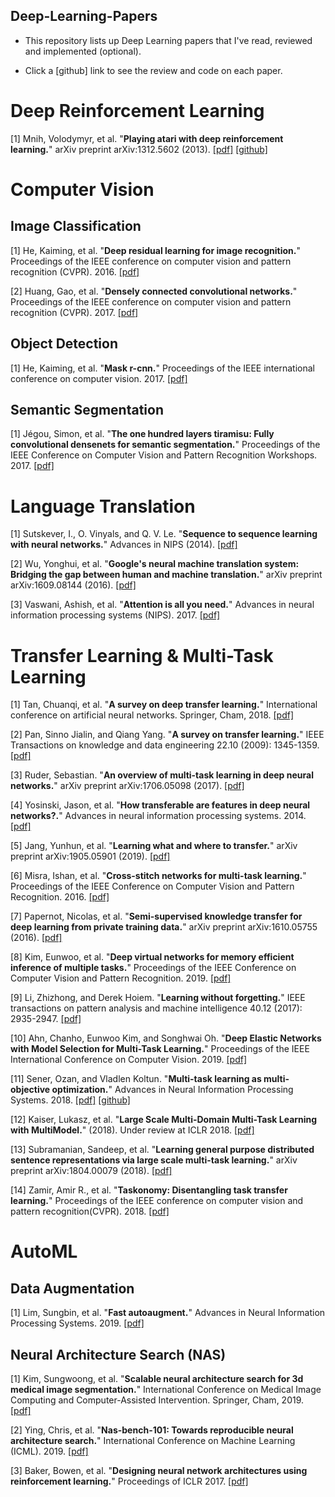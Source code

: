 Deep-Learning-Papers
--------------------
- This repository lists up Deep Learning papers that I've read, reviewed and implemented (optional).

- Click a [github] link to see the review and code on each paper.

# Deep Reinforcement Learning

[1] Mnih, Volodymyr, et al. "**Playing atari with deep reinforcement learning.**" 
arXiv preprint arXiv:1312.5602 (2013). 
[[pdf]](https://arxiv.org/pdf/1312.5602.pdf)
[[github]](https://github.com/gyeongchan-yun/DQN-Atari)

# Computer Vision

## Image Classification

[1] He, Kaiming, et al. "**Deep residual learning for image recognition.**"
Proceedings of the IEEE conference on computer vision and pattern recognition (CVPR). 2016.
[[pdf]](http://openaccess.thecvf.com/content_cvpr_2016/papers/He_Deep_Residual_Learning_CVPR_2016_paper.pdf)

[2] Huang, Gao, et al. "**Densely connected convolutional networks.**" 
Proceedings of the IEEE conference on computer vision and pattern recognition (CVPR). 2017.
[[pdf]](http://openaccess.thecvf.com/content_cvpr_2017/papers/Huang_Densely_Connected_Convolutional_CVPR_2017_paper.pdf)

## Object Detection

[1] He, Kaiming, et al. "**Mask r-cnn.**" Proceedings of the IEEE international conference on computer vision. 2017. 
[[pdf]](https://arxiv.org/pdf/1703.06870.pdf)

## Semantic Segmentation

[1] Jégou, Simon, et al. "**The one hundred layers tiramisu: Fully convolutional densenets for semantic segmentation.**"
Proceedings of the IEEE Conference on Computer Vision and Pattern Recognition Workshops. 2017. 
[[pdf]](http://openaccess.thecvf.com/content_cvpr_2017_workshops/w13/papers/Jegou_The_One_Hundred_CVPR_2017_paper.pdf)
 
# Language Translation

[1] Sutskever, I., O. Vinyals, and Q. V. Le. "**Sequence to sequence learning with neural networks.**" 
Advances in NIPS (2014).
[[pdf]](https://arxiv.org/pdf/1409.3215.pdf)

[2] Wu, Yonghui, et al. "**Google's neural machine translation system: Bridging the gap between human and machine translation.**" 
arXiv preprint arXiv:1609.08144 (2016).
[[pdf]](https://arxiv.org/pdf/1609.08144.pdf%20(7.pdf))

[3] Vaswani, Ashish, et al. "**Attention is all you need.**" 
Advances in neural information processing systems (NIPS). 2017.
[[pdf]](https://papers.nips.cc/paper/7181-attention-is-all-you-need.pdf)

# Transfer Learning & Multi-Task Learning

[1] Tan, Chuanqi, et al. "**A survey on deep transfer learning.**"
International conference on artificial neural networks. Springer, Cham, 2018.
[[pdf]](https://arxiv.org/pdf/1808.01974.pdf)

[2] Pan, Sinno Jialin, and Qiang Yang. "**A survey on transfer learning.**" 
IEEE Transactions on knowledge and data engineering 22.10 (2009): 1345-1359.
[[pdf]](https://ieeexplore.ieee.org/iel5/69/4358933/05288526.pdf)

[3] Ruder, Sebastian. "**An overview of multi-task learning in deep neural networks.**" 
arXiv preprint arXiv:1706.05098 (2017).
[[pdf]](https://arxiv.org/pdf/1706.05098.pdf)

[4] Yosinski, Jason, et al. "**How transferable are features in deep neural networks?.**" 
Advances in neural information processing systems. 2014.
[[pdf]](http://papers.nips.cc/paper/5347-how-transferable-are-features-in-deep-neural-networks.pdf)

[5] Jang, Yunhun, et al. "**Learning what and where to transfer.**" 
arXiv preprint arXiv:1905.05901 (2019).
[[pdf]](https://arxiv.org/pdf/1905.05901.pdf)

[6] Misra, Ishan, et al. "**Cross-stitch networks for multi-task learning.**" 
Proceedings of the IEEE Conference on Computer Vision and Pattern Recognition. 2016.
[[pdf]](https://www.cv-foundation.org/openaccess/content_cvpr_2016/papers/Misra_Cross-Stitch_Networks_for_CVPR_2016_paper.pdf)

[7] Papernot, Nicolas, et al. "**Semi-supervised knowledge transfer for deep learning from private training data.**"
arXiv preprint arXiv:1610.05755 (2016).
[[pdf]](https://arxiv.org/pdf/1610.05755.pdf,)

[8] Kim, Eunwoo, et al. "**Deep virtual networks for memory efficient inference of multiple tasks.**" 
Proceedings of the IEEE Conference on Computer Vision and Pattern Recognition. 2019.
[[pdf]](http://openaccess.thecvf.com/content_CVPR_2019/papers/Kim_Deep_Virtual_Networks_for_Memory_Efficient_Inference_of_Multiple_Tasks_CVPR_2019_paper.pdf)

[9] Li, Zhizhong, and Derek Hoiem. "**Learning without forgetting.**" 
IEEE transactions on pattern analysis and machine intelligence 40.12 (2017): 2935-2947.
[[pdf]](https://ieeexplore.ieee.org/stamp/stamp.jsp?arnumber=8107520)

[10] Ahn, Chanho, Eunwoo Kim, and Songhwai Oh. "**Deep Elastic Networks with Model Selection for Multi-Task Learning.**" 
Proceedings of the IEEE International Conference on Computer Vision. 2019.
[[pdf]](http://openaccess.thecvf.com/content_ICCV_2019/papers/Ahn_Deep_Elastic_Networks_With_Model_Selection_for_Multi-Task_Learning_ICCV_2019_paper.pdf)

[11] Sener, Ozan, and Vladlen Koltun. "**Multi-task learning as multi-objective optimization.**" 
Advances in Neural Information Processing Systems. 2018.
[[pdf]](https://papers.nips.cc/paper/7334-multi-task-learning-as-multi-objective-optimization.pdf)
[[github]](https://github.com/intel-isl/MultiObjectiveOptimization)

[12] Kaiser, Lukasz, et al. "**Large Scale Multi-Domain Multi-Task Learning with MultiModel.**" (2018).
Under review at ICLR 2018.
[[pdf]](https://openreview.net/pdf?id=HyKZyYlRZ)

[13] Subramanian, Sandeep, et al. "**Learning general purpose distributed sentence representations via large scale multi-task learning.**" 
arXiv preprint arXiv:1804.00079 (2018).
[[pdf]](https://arxiv.org/pdf/1804.00079.pdf)

[14] Zamir, Amir R., et al. "**Taskonomy: Disentangling task transfer learning.**" 
Proceedings of the IEEE conference on computer vision and pattern recognition(CVPR). 2018.
[[pdf]](https://openaccess.thecvf.com/content_cvpr_2018/papers/Zamir_Taskonomy_Disentangling_Task_CVPR_2018_paper.pdf)

# AutoML

## Data Augmentation

[1] Lim, Sungbin, et al. "**Fast autoaugment.**" Advances in Neural Information Processing Systems. 2019.
[[pdf]](http://papers.nips.cc/paper/8892-fast-autoaugment.pdf)

## Neural Architecture Search (NAS)

[1] Kim, Sungwoong, et al. "**Scalable neural architecture search for 3d medical image segmentation.**" 
International Conference on Medical Image Computing and Computer-Assisted Intervention. Springer, Cham, 2019. 
[[pdf]](https://arxiv.org/pdf/1906.05956)

[2] Ying, Chris, et al. "**Nas-bench-101: Towards reproducible neural architecture search.**"
International Conference on Machine Learning (ICML). 2019.
[[pdf]](http://proceedings.mlr.press/v97/ying19a/ying19a.pdf)

[3] Baker, Bowen, et al. "**Designing neural network architectures using reinforcement learning.**"
Proceedings of ICLR 2017.
[[pdf]](https://arxiv.org/pdf/1611.02167.pdf)

